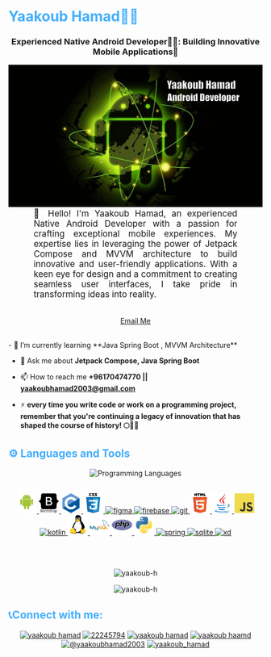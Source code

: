 <h1 style="color: #44AEFB;"> Yaakoub Hamad👨‍💻 </h1>
<h3 align="center">Experienced Native Android Developer👨‍💻: Building Innovative  Mobile Applications📱</h3>
<img src="ezgif.com-add-text.gif" alt="github_cover_banner" />

<p align:"center" style="text-align: justify; margin: 0 50px; font-size: 17px;" >
    👋 Hello! I'm Yaakoub Hamad, an experienced Native Android Developer with a passion for crafting exceptional mobile experiences. My expertise lies in leveraging the power of Jetpack Compose and MVVM architecture to build innovative and user-friendly applications. With a keen eye for design and a commitment to creating seamless user interfaces, I take pride in transforming ideas into reality.
<br>
<br>
<div align="center">

[Email Me](mailto:yaakoubhamad2003@gmail.com)
</div>
</p>    
<br>
<!-- Languages and Tools -->
- 🌱 I’m currently learning **Java Spring Boot , MVVM Architecture**

- 💬 Ask me about **Jetpack Compose, Java Spring Boot**

- 📫 How to reach me **+96170474770 || yaakoubhamad2003@gmail.com**

- ⚡ **every time you write code or work on a programming project, remember that you're continuing a legacy of innovation that has shaped the course of history! 🌕🚀✨**

<!-- Languages and Tools -->

<h2 style="color: #44AEFB">⚙️ Languages and Tools</h2>
<div align="center" style="display:block;">
    <img width="100px" alt="Programming Languages" src="https://user-images.githubusercontent.com/78341798/194531121-47b0119a-ce00-439d-b586-125f86acb098.png"/> 
</div>
<br>   
<!-- Icons Resources -->
<!-- https://devicon.dev/ -->
<!-- https://cdn.jsdelivr.net/npm/simple-icons@v3/icons/ -->
<div align="center">
 <p align="center"> <a href="https://developer.android.com" target="_blank" rel="noreferrer"> <img src="https://raw.githubusercontent.com/devicons/devicon/master/icons/android/android-original-wordmark.svg" alt="android" width="40" height="40"/> </a> <a href="https://getbootstrap.com" target="_blank" rel="noreferrer"> <img src="https://raw.githubusercontent.com/devicons/devicon/master/icons/bootstrap/bootstrap-plain-wordmark.svg" alt="bootstrap" width="40" height="40"/> </a> <a href="https://www.cprogramming.com/" target="_blank" rel="noreferrer"> <img src="https://raw.githubusercontent.com/devicons/devicon/master/icons/c/c-original.svg" alt="c" width="40" height="40"/> </a> <a href="https://www.w3schools.com/css/" target="_blank" rel="noreferrer"> <img src="https://raw.githubusercontent.com/devicons/devicon/master/icons/css3/css3-original-wordmark.svg" alt="css3" width="40" height="40"/> </a> <a href="https://www.figma.com/" target="_blank" rel="noreferrer"> <img src="https://www.vectorlogo.zone/logos/figma/figma-icon.svg" alt="figma" width="40" height="40"/> </a> <a href="https://firebase.google.com/" target="_blank" rel="noreferrer"> <img src="https://www.vectorlogo.zone/logos/firebase/firebase-icon.svg" alt="firebase" width="40" height="40"/> </a> <a href="https://git-scm.com/" target="_blank" rel="noreferrer"> <img src="https://www.vectorlogo.zone/logos/git-scm/git-scm-icon.svg" alt="git" width="40" height="40"/> </a> <a href="https://www.w3.org/html/" target="_blank" rel="noreferrer"> <img src="https://raw.githubusercontent.com/devicons/devicon/master/icons/html5/html5-original-wordmark.svg" alt="html5" width="40" height="40"/> </a> <a href="https://www.java.com" target="_blank" rel="noreferrer"> <img src="https://raw.githubusercontent.com/devicons/devicon/master/icons/java/java-original.svg" alt="java" width="40" height="40"/> </a> <a href="https://developer.mozilla.org/en-US/docs/Web/JavaScript" target="_blank" rel="noreferrer"> <img src="https://raw.githubusercontent.com/devicons/devicon/master/icons/javascript/javascript-original.svg" alt="javascript" width="40" height="40"/> </a> <a href="https://kotlinlang.org" target="_blank" rel="noreferrer"> <img src="https://www.vectorlogo.zone/logos/kotlinlang/kotlinlang-icon.svg" alt="kotlin" width="40" height="40"/> </a> <a href="https://www.linux.org/" target="_blank" rel="noreferrer"> <img src="https://raw.githubusercontent.com/devicons/devicon/master/icons/linux/linux-original.svg" alt="linux" width="40" height="40"/> </a> <a href="https://www.mysql.com/" target="_blank" rel="noreferrer"> <img src="https://raw.githubusercontent.com/devicons/devicon/master/icons/mysql/mysql-original-wordmark.svg" alt="mysql" width="40" height="40"/> </a> <a href="https://www.php.net" target="_blank" rel="noreferrer"> <img src="https://raw.githubusercontent.com/devicons/devicon/master/icons/php/php-original.svg" alt="php" width="40" height="40"/> </a> <a href="https://www.python.org" target="_blank" rel="noreferrer"> <img src="https://raw.githubusercontent.com/devicons/devicon/master/icons/python/python-original.svg" alt="python" width="40" height="40"/> </a> <a href="https://spring.io/" target="_blank" rel="noreferrer"> <img src="https://www.vectorlogo.zone/logos/springio/springio-icon.svg" alt="spring" width="40" height="40"/> </a> <a href="https://www.sqlite.org/" target="_blank" rel="noreferrer"> <img src="https://www.vectorlogo.zone/logos/sqlite/sqlite-icon.svg" alt="sqlite" width="40" height="40"/> </a> <a href="https://www.adobe.com/products/xd.html" target="_blank" rel="noreferrer"> <img src="https://cdn.worldvectorlogo.com/logos/adobe-xd.svg" alt="xd" width="40" height="40"/> </a> </p>
</div>
<br>
<br>


<p align="center"><img align="center" src="https://github-readme-stats.vercel.app/api/top-langs?username=yaakoub-h&show_icons=true&locale=en&layout=compact" alt="yaakoub-h" /></p>

<p align="center"><img align="center" src="https://github-readme-streak-stats.herokuapp.com/?user=yaakoub-h&" alt="yaakoub-h" /></p>


<h2 style="color: #44AEFB">📞Connect with me:</h3>
<p align="center">
<a href="https://linkedin.com/in/yaakoub hamad" target="blank"><img align="center" src="https://raw.githubusercontent.com/rahuldkjain/github-profile-readme-generator/master/src/images/icons/Social/linked-in-alt.svg" alt="yaakoub hamad" height="30" width="40" /></a>
<a href="https://stackoverflow.com/users/22245794" target="blank"><img align="center" src="https://raw.githubusercontent.com/rahuldkjain/github-profile-readme-generator/master/src/images/icons/Social/stack-overflow.svg" alt="22245794" height="30" width="40" /></a>
<a href="https://fb.com/yaakoub hamad" target="blank"><img align="center" src="https://raw.githubusercontent.com/rahuldkjain/github-profile-readme-generator/master/src/images/icons/Social/facebook.svg" alt="yaakoub hamad" height="30" width="40" /></a>
<a href="https://instagram.com/yaakoub haamd" target="blank"><img align="center" src="https://raw.githubusercontent.com/rahuldkjain/github-profile-readme-generator/master/src/images/icons/Social/instagram.svg" alt="yaakoub haamd" height="30" width="40" /></a>
<a href="https://medium.com/@yaakoubhamad2003" target="blank"><img align="center" src="https://raw.githubusercontent.com/rahuldkjain/github-profile-readme-generator/master/src/images/icons/Social/medium.svg" alt="@yaakoubhamad2003" height="30" width="40" /></a>
<a href="https://www.leetcode.com/yaakoub_hamad" target="blank"><img align="center" src="https://raw.githubusercontent.com/rahuldkjain/github-profile-readme-generator/master/src/images/icons/Social/leet-code.svg" alt="yaakoub_hamad" height="30" width="40" /></a>
</p>
